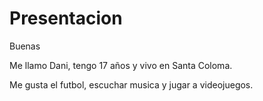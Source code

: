 # Presentacion
Buenas

Me llamo Dani, tengo 17 años y vivo en Santa Coloma.

Me gusta el futbol, escuchar musica y jugar a videojuegos.

